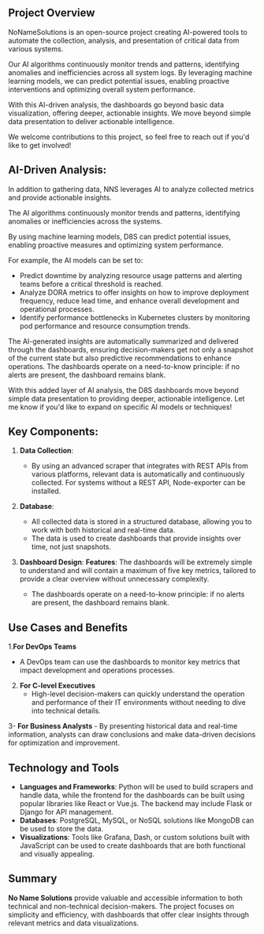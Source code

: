 ## Project Overview
NoNameSolutions is an open-source project creating AI-powered tools to automate the collection, analysis, and presentation of critical data from various systems.

Our AI algorithms continuously monitor trends and patterns, identifying anomalies and inefficiencies across all system logs. By leveraging machine learning models, we can predict potential issues, enabling proactive interventions and optimizing overall system performance.

With this AI-driven analysis, the dashboards go beyond basic data visualization, offering deeper, actionable insights. We move beyond simple data presentation to deliver actionable intelligence.

We welcome contributions to this project, so feel free to reach out if you'd like to get involved!

## AI-Driven Analysis:

In addition to gathering data, NNS leverages AI to analyze collected metrics and provide actionable insights. 

The AI algorithms continuously monitor trends and patterns, identifying anomalies or inefficiencies across the systems. 

By using machine learning models, D8S can predict potential issues, enabling proactive measures and optimizing system performance.

For example, the AI models can be set to:

- Predict downtime by analyzing resource usage patterns and alerting teams before a critical threshold is reached.
- Analyze DORA metrics to offer insights on how to improve deployment frequency, reduce lead time, and enhance overall development and operational processes.
- Identify performance bottlenecks in Kubernetes clusters by monitoring pod performance and resource consumption trends.

The AI-generated insights are automatically summarized and delivered through the dashboards, ensuring decision-makers get not only a snapshot of the current state but also predictive recommendations to enhance operations. The dashboards operate on a need-to-know principle: if no alerts are present, the dashboard remains blank.

With this added layer of AI analysis, the D8S dashboards move beyond simple data presentation to providing deeper, actionable intelligence. Let me know if you'd like to expand on specific AI models or techniques!

## Key Components:
1. **Data Collection**:
    - By using an advanced scraper that integrates with REST APIs from various platforms, relevant data is automatically and continuously collected. For systems without a REST API, Node-exporter can be installed. 

2. **Database**:
    - All collected data is stored in a structured database, allowing you to work with both historical and real-time data.
    - The data is used to create dashboards that provide insights over time, not just snapshots.

3. **Dashboard Design**:
   **Features**: The dashboards will be extremely simple to understand and will contain a maximum of five key metrics, tailored to provide a clear overview without unnecessary complexity.
    - The dashboards operate on a need-to-know principle: if no alerts are present, the dashboard remains blank.

## Use Cases and Benefits
1.**For DevOps Teams**
  - A DevOps team can use the dashboards to monitor key metrics that impact development and operations processes.
  
2. **For C-level Executives**
    - High-level decision-makers can quickly understand the operation and performance of their IT environments without needing to dive into technical details.
    
3- **For Business Analysts**
    - By presenting historical data and real-time information, analysts can draw conclusions and make data-driven decisions for optimization and improvement.


## Technology and Tools
- **Languages and Frameworks**: Python will be used to build scrapers and handle data, while the frontend for the dashboards can be built using popular libraries like React or Vue.js. The backend may include Flask or Django for API management.
- **Databases**: PostgreSQL, MySQL, or NoSQL solutions like MongoDB can be used to store the data.
- **Visualizations**: Tools like Grafana, Dash, or custom solutions built with JavaScript can be used to create dashboards that are both functional and visually appealing.

## Summary
**No Name Solutions** provide valuable and accessible information to both technical and non-technical decision-makers. The project focuses on simplicity and efficiency, with dashboards that offer clear insights through relevant metrics and data visualizations.
